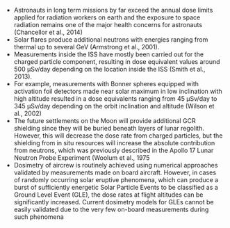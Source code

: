 - Astronauts in long term missions by far exceed the annual dose limits applied for radiation workers on earth and the exposure to space radiation remains one of the major health concerns for astronauts (Chancellor et al., 2014)
- Solar flares produce additional neutrons with energies ranging from thermal up to several GeV (Armstrong et al., 2001).
- Measurements inside the ISS have mostly been carried out for the charged particle component, resulting in dose equivalent values around 500 µSv/day depending on the location inside the ISS (Smith et al., 2013).
- For example, measurements with Bonner spheres equipped with activation foil detectors made near solar maximum in low inclination with high altitude resulted in a dose equivalents ranging from 45 µSv/day to 345 µSv/day depending on the orbit inclination and altitude (Wilson et al., 2002)
- The future settlements on the Moon will provide additional GCR shielding since they will be buried beneath layers of lunar regolith. However, this will decrease the dose rate from charged particles, but the shielding from in situ resources will increase the absolute contribution from neutrons, which was previously described in the Apollo 17 Lunar Neutron Probe Experiment (Woolum et al., 1975
- Dosimetry of aircrew is routinely achieved using numerical approaches validated by measurements made on board aircraft. However, in cases of randomly occurring solar eruptive phenomena, which can produce a burst of sufficiently energetic Solar Particle Events to be classified as a Ground Level Event (GLE), the dose rates at flight altitudes can be significantly increased. Current dosimetry models for GLEs cannot be easily validated due to the very few on-board measurements during such phenomena
